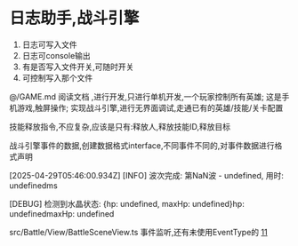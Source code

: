 # 日志助手,战斗引擎

1. 日志可写入文件
2. 日志可console输出
2. 有是否写入文件开关,可随时开关
3. 可控制写入那个文件

@/GAME.md  阅读文档 ,进行开发,只进行单机开发,一个玩家控制所有英雄;
这是手机游戏,触屏操作;
实现战斗引擎,进行无界面调试,走通已有的英雄/技能/关卡配置

技能释放指令,不应复杂,应该是只有:释放人,释放技能ID,释放目标

战斗引擎事件的数据,创建数据格式interface,不同事件不同的,对事件数据进行格式声明

[2025-04-29T05:46:00.934Z] [INFO] 波次完成: 第NaN波 - undefined, 用时: undefinedms


[DEBUG] 检测到水晶状态: {hp: undefined, maxHp: undefined}hp: undefinedmaxHp: undefined

src/Battle/View/BattleSceneView.ts 事件监听,还有未使用EventType的
[11](11)
